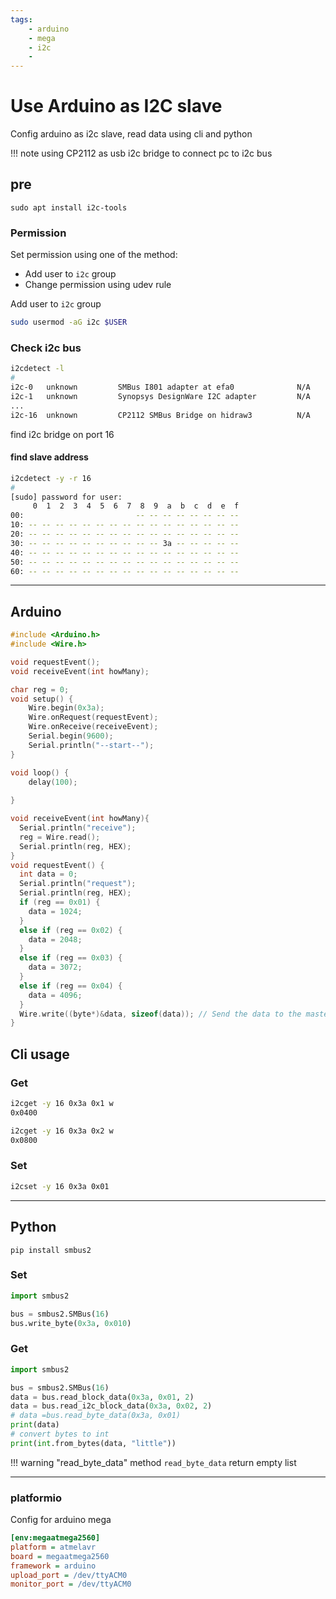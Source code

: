 ```yaml
---
tags:
    - arduino
    - mega
    - i2c
    - 
---
```


# Use Arduino as I2C slave

Config arduino as i2c slave, read data using cli and python

!!! note 
     using CP2112 as usb i2c bridge to connect pc to i2c bus


## pre

```
sudo apt install i2c-tools
```

### Permission
Set permission using one of the method:
- Add user to `i2c` group 
- Change permission using udev rule


Add user to `i2c` group
```bash
sudo usermod -aG i2c $USER
```

### Check i2c bus

```bash
i2cdetect -l
#
i2c-0   unknown         SMBus I801 adapter at efa0              N/A
i2c-1   unknown         Synopsys DesignWare I2C adapter         N/A
...
i2c-16  unknown         CP2112 SMBus Bridge on hidraw3          N/A
```

find i2c bridge on port 16

#### find slave address
```bash
i2cdetect -y -r 16
#
[sudo] password for user: 
     0  1  2  3  4  5  6  7  8  9  a  b  c  d  e  f
00:                         -- -- -- -- -- -- -- -- 
10: -- -- -- -- -- -- -- -- -- -- -- -- -- -- -- -- 
20: -- -- -- -- -- -- -- -- -- -- -- -- -- -- -- -- 
30: -- -- -- -- -- -- -- -- -- -- 3a -- -- -- -- -- 
40: -- -- -- -- -- -- -- -- -- -- -- -- -- -- -- -- 
50: -- -- -- -- -- -- -- -- -- -- -- -- -- -- -- -- 
60: -- -- -- -- -- -- -- -- -- -- -- -- -- -- -- -- 
```

---

## Arduino

```cpp
#include <Arduino.h>
#include <Wire.h>

void requestEvent();
void receiveEvent(int howMany);

char reg = 0;
void setup() {
    Wire.begin(0x3a);
    Wire.onRequest(requestEvent);
    Wire.onReceive(receiveEvent);
    Serial.begin(9600);
    Serial.println("--start--");
}

void loop() {
    delay(100);
    
}

void receiveEvent(int howMany){
  Serial.println("receive");
  reg = Wire.read();
  Serial.println(reg, HEX);
}
void requestEvent() {
  int data = 0;
  Serial.println("request");
  Serial.println(reg, HEX);
  if (reg == 0x01) {
    data = 1024;  
  }
  else if (reg == 0x02) {
    data = 2048;  
  }
  else if (reg == 0x03) {
    data = 3072;  
  }
  else if (reg == 0x04) {
    data = 4096;  
  }
  Wire.write((byte*)&data, sizeof(data)); // Send the data to the master
}
```

## Cli usage
### Get

```bash
i2cget -y 16 0x3a 0x1 w
0x0400

i2cget -y 16 0x3a 0x2 w
0x0800
```

### Set

```bash
i2cset -y 16 0x3a 0x01
```

--- 

## Python

```
pip install smbus2
```

### Set
```python title="set data"
import smbus2

bus = smbus2.SMBus(16)
bus.write_byte(0x3a, 0x010)
```

### Get

```python
import smbus2

bus = smbus2.SMBus(16)
data = bus.read_block_data(0x3a, 0x01, 2)
data = bus.read_i2c_block_data(0x3a, 0x02, 2)
# data =bus.read_byte_data(0x3a, 0x01)
print(data)
# convert bytes to int
print(int.from_bytes(data, "little"))
```

!!! warning "read_byte_data"
    method `read_byte_data` return empty list
     

---

### platformio
Config for arduino mega

```ini
[env:megaatmega2560]
platform = atmelavr
board = megaatmega2560
framework = arduino
upload_port = /dev/ttyACM0
monitor_port = /dev/ttyACM0
```